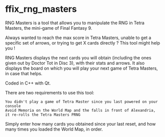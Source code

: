 # ffix_rng_masters
RNG Masters is a tool that allows you to manipulate the RNG in Tetra Masters, the mini-game of Final Fantasy 9.

Always wanted to reach the max score in Tetra Masters, unable to get a specific set of arrows, or trying to get X cards directly ? This tool might help you !

RNG Masters displays the next cards you will obtain (including the ones given out by Doctor Tot in Disc 3), with their stats and arrows. It also displays the board on which you will play your next game of Tetra Masters, in case that helps.

Coded in C++ with Qt.

There are two requirements to use this tool:

    You didn't play a game of Tetra Master since you last powered on your console
    Avoid Memoria on the World Map and the falls in front of Alexandria, it re-rolls the Tetra Masters PRNG

Simply enter how many cards you obtained since your last reset, and how many times you loaded the World Map, in order.
